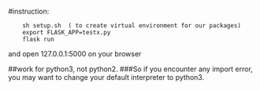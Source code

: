 #instruction:

        sh setup.sh  ( to create virtual environment for our packages)
        export FLASK_APP=testx.py
        flask run

and open 127.0.0.1:5000 on your browser

##work for python3, not python2.
###So if you encounter any import error, you may want to change your default interpreter to python3.

